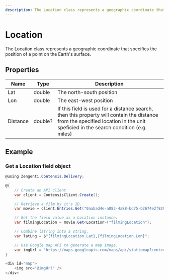```yaml
---
description: The Location class represents a geographic coordinate that specifies the position of a point on the Earth's surface.
---
```


# Location

The Location class represents a geographic coordinate that specifies the position of a point on the Earth's surface.

## Properties

| Name     | Type    | Description                                                                                                                                                                      |
|----------|---------|----------------------------------------------------------------------------------------------------------------------------------------------------------------------------------|
| Lat      | double  | The north-south position                                                                                                                                                         |
| Lon      | double  | The east-west position                                                                                                                                                           |
| Distance | double? | If this field is used for a distance search, then this property will contain the distance from the specified location in the unit speficied in the search condition (e.g. miles) |

## Example

### Get a Location field object

```cs
@using Zengenti.Contensis.Delivery;

@{
    // Create an API client
    var client = ContensisClient.Create();

    // Retrieve a film by it's ID.
    var movie = client.Entries.Get("0aabad4e-a083-4a88-bd75-b2674e2f8298");

    // Get the field value as a Location instance.
    var filmingLocation = movie.Get<Location>("filmingLocation");

    // Combine lat/lng into a string.
    var latLng = $"{filmingLocation.Lat},{filmingLocation.Lon}";

    // Use Google map API to generate a map image.
    var imgUrl = "https://maps.googleapis.com/maps/api/staticmap?center="+latLng+"&zoom=14&size=400x300&sensor=false";
}

<div id="map">
    <img src="@imgUrl" />
</div>
```
